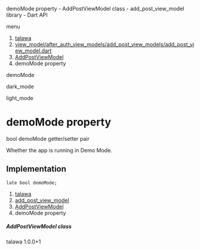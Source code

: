 




demoMode property - AddPostViewModel class - add\_post\_view\_model library - Dart API







menu

1. [talawa](../../index.html)
2. [view\_model/after\_auth\_view\_models/add\_post\_view\_models/add\_post\_view\_model.dart](../../view_model_after_auth_view_models_add_post_view_models_add_post_view_model/view_model_after_auth_view_models_add_post_view_models_add_post_view_model-library.html)
3. [AddPostViewModel](../../view_model_after_auth_view_models_add_post_view_models_add_post_view_model/AddPostViewModel-class.html)
4. demoMode property

demoMode


dark\_mode

light\_mode




# demoMode property


bool
demoMode
getter/setter pair

Whether the app is running in Demo Mode.


## Implementation

```
late bool demoMode;
```

 


1. [talawa](../../index.html)
2. [add\_post\_view\_model](../../view_model_after_auth_view_models_add_post_view_models_add_post_view_model/view_model_after_auth_view_models_add_post_view_models_add_post_view_model-library.html)
3. [AddPostViewModel](../../view_model_after_auth_view_models_add_post_view_models_add_post_view_model/AddPostViewModel-class.html)
4. demoMode property

##### AddPostViewModel class





talawa
1.0.0+1






